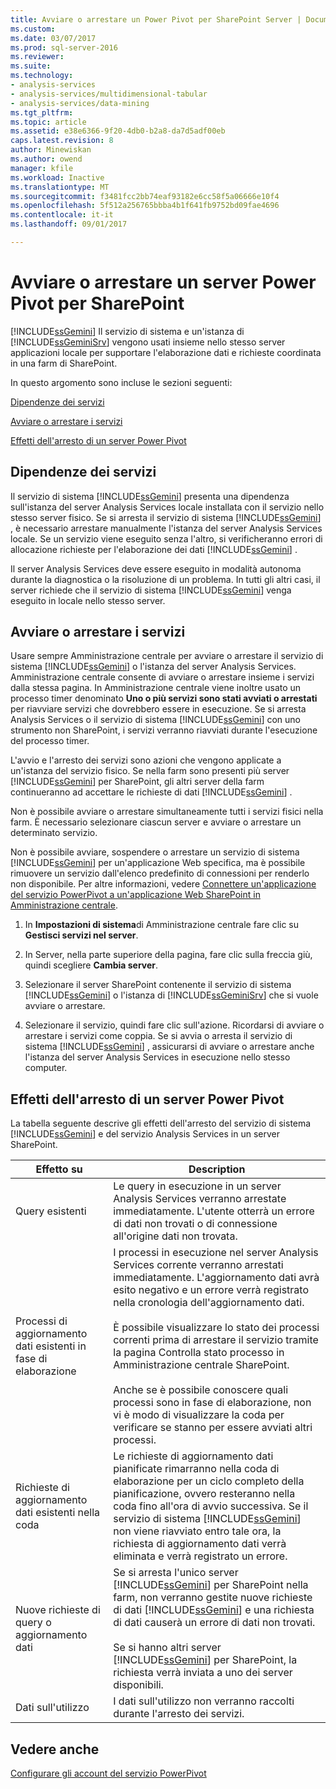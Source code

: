 ```yaml
---
title: Avviare o arrestare un Power Pivot per SharePoint Server | Documenti Microsoft
ms.custom: 
ms.date: 03/07/2017
ms.prod: sql-server-2016
ms.reviewer: 
ms.suite: 
ms.technology:
- analysis-services
- analysis-services/multidimensional-tabular
- analysis-services/data-mining
ms.tgt_pltfrm: 
ms.topic: article
ms.assetid: e38e6366-9f20-4db0-b2a8-da7d5adf00eb
caps.latest.revision: 8
author: Minewiskan
ms.author: owend
manager: kfile
ms.workload: Inactive
ms.translationtype: MT
ms.sourcegitcommit: f3481fcc2bb74eaf93182e6cc58f5a06666e10f4
ms.openlocfilehash: 5f512a256765bbba4b1f641fb9752bd09fae4696
ms.contentlocale: it-it
ms.lasthandoff: 09/01/2017

---
```

# <a name="start-or-stop-a-power-pivot-for-sharepoint-server"></a>Avviare o arrestare un server Power Pivot per SharePoint
  [!INCLUDE[ssGemini](../../includes/ssgemini-md.md)] Il servizio di sistema e un'istanza di [!INCLUDE[ssGeminiSrv](../../includes/ssgeminisrv-md.md)] vengono usati insieme nello stesso server applicazioni locale per supportare l'elaborazione dati e richieste coordinata in una farm di SharePoint.  
  
 In questo argomento sono incluse le sezioni seguenti:  
  
 [Dipendenze dei servizi](#dependencies)  
  
 [Avviare o arrestare i servizi](#startstop)  
  
 [Effetti dell'arresto di un server Power Pivot](#effects)  
  
##  <a name="dependencies"></a> Dipendenze dei servizi  
 Il servizio di sistema [!INCLUDE[ssGemini](../../includes/ssgemini-md.md)] presenta una dipendenza sull'istanza del server Analysis Services locale installata con il servizio nello stesso server fisico. Se si arresta il servizio di sistema [!INCLUDE[ssGemini](../../includes/ssgemini-md.md)] , è necessario arrestare manualmente l'istanza del server Analysis Services locale. Se un servizio viene eseguito senza l'altro, si verificheranno errori di allocazione richieste per l'elaborazione dei dati [!INCLUDE[ssGemini](../../includes/ssgemini-md.md)] .  
  
 Il server Analysis Services deve essere eseguito in modalità autonoma durante la diagnostica o la risoluzione di un problema. In tutti gli altri casi, il server richiede che il servizio di sistema [!INCLUDE[ssGemini](../../includes/ssgemini-md.md)] venga eseguito in locale nello stesso server.  
  
##  <a name="startstop"></a> Avviare o arrestare i servizi  
 Usare sempre Amministrazione centrale per avviare o arrestare il servizio di sistema [!INCLUDE[ssGemini](../../includes/ssgemini-md.md)] o l'istanza del server Analysis Services. Amministrazione centrale consente di avviare o arrestare insieme i servizi dalla stessa pagina. In Amministrazione centrale viene inoltre usato un processo timer denominato **Uno o più servizi sono stati avviati o arrestati** per riavviare servizi che dovrebbero essere in esecuzione. Se si arresta Analysis Services o il servizio di sistema [!INCLUDE[ssGemini](../../includes/ssgemini-md.md)] con uno strumento non SharePoint, i servizi verranno riavviati durante l'esecuzione del processo timer.  
  
 L'avvio e l'arresto dei servizi sono azioni che vengono applicate a un'istanza del servizio fisico. Se nella farm sono presenti più server [!INCLUDE[ssGemini](../../includes/ssgemini-md.md)] per SharePoint, gli altri server della farm continueranno ad accettare le richieste di dati [!INCLUDE[ssGemini](../../includes/ssgemini-md.md)] .  
  
 Non è possibile avviare o arrestare simultaneamente tutti i servizi fisici nella farm. È necessario selezionare ciascun server e avviare o arrestare un determinato servizio.  
  
 Non è possibile avviare, sospendere o arrestare un servizio di sistema [!INCLUDE[ssGemini](../../includes/ssgemini-md.md)] per un'applicazione Web specifica, ma è possibile rimuovere un servizio dall'elenco predefinito di connessioni per renderlo non disponibile. Per altre informazioni, vedere [Connettere un'applicazione del servizio PowerPivot a un'applicazione Web SharePoint in Amministrazione centrale](../../analysis-services/power-pivot-sharepoint/connect-power-pivot-service-app-to-sharepoint-web-app-in-ca.md).  
  
1.  In **Impostazioni di sistema**di Amministrazione centrale fare clic su **Gestisci servizi nel server**.  
  
2.  In Server, nella parte superiore della pagina, fare clic sulla freccia giù, quindi scegliere **Cambia server**.  
  
3.  Selezionare il server SharePoint contenente il servizio di sistema [!INCLUDE[ssGemini](../../includes/ssgemini-md.md)] o l'istanza di [!INCLUDE[ssGeminiSrv](../../includes/ssgeminisrv-md.md)] che si vuole avviare o arrestare.  
  
4.  Selezionare il servizio, quindi fare clic sull'azione. Ricordarsi di avviare o arrestare i servizi come coppia. Se si avvia o arresta il servizio di sistema [!INCLUDE[ssGemini](../../includes/ssgemini-md.md)] , assicurarsi di avviare o arrestare anche l'istanza del server Analysis Services in esecuzione nello stesso computer.  
  
##  <a name="effects"></a> Effetti dell'arresto di un server Power Pivot  
 La tabella seguente descrive gli effetti dell'arresto del servizio di sistema [!INCLUDE[ssGemini](../../includes/ssgemini-md.md)] e del servizio Analysis Services in un server SharePoint.  
  
|Effetto su|Description|  
|---------------|-----------------|  
|Query esistenti|Le query in esecuzione in un server Analysis Services verranno arrestate immediatamente. L'utente otterrà un errore di dati non trovati o di connessione all'origine dati non trovata.|  
|Processi di aggiornamento dati esistenti in fase di elaborazione|I processi in esecuzione nel server Analysis Services corrente verranno arrestati immediatamente. L'aggiornamento dati avrà esito negativo e un errore verrà registrato nella cronologia dell'aggiornamento dati.<br /><br /> È possibile visualizzare lo stato dei processi correnti prima di arrestare il servizio tramite la pagina Controlla stato processo in Amministrazione centrale SharePoint.<br /><br /> Anche se è possibile conoscere quali processi sono in fase di elaborazione, non vi è modo di visualizzare la coda per verificare se stanno per essere avviati altri processi.|  
|Richieste di aggiornamento dati esistenti nella coda|Le richieste di aggiornamento dati pianificate rimarranno nella coda di elaborazione per un ciclo completo della pianificazione, ovvero resteranno nella coda fino all'ora di avvio successiva. Se il servizio di sistema [!INCLUDE[ssGemini](../../includes/ssgemini-md.md)] non viene riavviato entro tale ora, la richiesta di aggiornamento dati verrà eliminata e verrà registrato un errore.|  
|Nuove richieste di query o aggiornamento dati|Se si arresta l'unico server [!INCLUDE[ssGemini](../../includes/ssgemini-md.md)] per SharePoint nella farm, non verranno gestite nuove richieste di dati [!INCLUDE[ssGemini](../../includes/ssgemini-md.md)] e una richiesta di dati causerà un errore di dati non trovati.<br /><br /> Se si hanno altri server [!INCLUDE[ssGemini](../../includes/ssgemini-md.md)] per SharePoint, la richiesta verrà inviata a uno dei server disponibili.|  
|Dati sull'utilizzo|I dati sull'utilizzo non verranno raccolti durante l'arresto dei servizi.|  
  
## <a name="see-also"></a>Vedere anche  
 [Configurare gli account del servizio PowerPivot](../../analysis-services/power-pivot-sharepoint/configure-power-pivot-service-accounts.md)  
  
  

